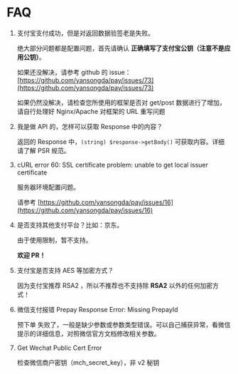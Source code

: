 # FAQ

1. 支付宝支付成功，但是对返回数据验签老是失败。

   绝大部分问题都是配置问题，首先请确认 **正确填写了支付宝公钥（注意不是应用公钥）**。

   如果还没解决，请参考 github 的 issue：[https://github.com/yansongda/pay/issues/73](https://github.com/yansongda/pay/issues/73)

   如果仍然没解决，请检查您所使用的框架是否对 get/post 数据进行了增加，请自行处理好 Nginx/Apache 对框架的 URL 重写问题

2. 我是做 API 的，怎样可以获取 Response 中的内容？

   返回的 Response 中，`(string) $response->getBody()` 可获取内容。详细请了解 PSR 规范。

3. cURL error 60: SSL certificate problem: unable to get local issuer certificate

   服务器环境配置问题。

   请参考 [https://github.com/yansongda/pay/issues/16](https://github.com/yansongda/pay/issues/16)

4. 是否支持其他支付平台？比如：京东。

   由于使用限制，暂不支持。

   **欢迎 PR！**

5. 支付宝是否支持 AES 等加密方式？

   因为支付宝推荐 RSA2 ，所以不推荐也不支持除 **RSA2** 以外的任何加密方式！

6. 微信支付报错 Prepay Response Error: Missing PrepayId

   预下单 失败了，一般是缺少参数或参数类型错误。可以自己捕获异常，看微信提示的详细信息，对照微信官方文档修改相关参数。

7. Get Wechat Public Cert Error

   检查微信商户密钥（mch_secret_key），非 v2 秘钥
